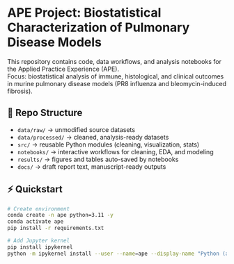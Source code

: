 # APE Project: Biostatistical Characterization of Pulmonary Disease Models

This repository contains code, data workflows, and analysis notebooks for the Applied Practice Experience (APE).  
Focus: biostatistical analysis of immune, histological, and clinical outcomes in murine pulmonary disease models (PR8 influenza and bleomycin-induced fibrosis).

## 📂 Repo Structure
- `data/raw/` → unmodified source datasets  
- `data/processed/` → cleaned, analysis-ready datasets  
- `src/` → reusable Python modules (cleaning, visualization, stats)  
- `notebooks/` → interactive workflows for cleaning, EDA, and modeling  
- `results/` → figures and tables auto-saved by notebooks  
- `docs/` → draft report text, manuscript-ready outputs  

## ⚡ Quickstart
```bash
# Create environment
conda create -n ape python=3.11 -y
conda activate ape
pip install -r requirements.txt

# Add Jupyter kernel
pip install ipykernel
python -m ipykernel install --user --name=ape --display-name "Python (ape)"
